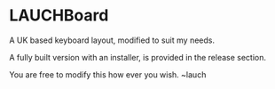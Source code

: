 # LAUCHBoard
A UK based keyboard layout, modified to suit my needs.

A fully built version with an installer, is provided in the release section.

You are free to modify this how ever you wish.
~lauch
